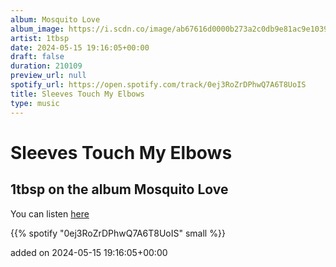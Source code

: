 ```yaml
---
album: Mosquito Love
album_image: https://i.scdn.co/image/ab67616d0000b273a2c0db9e81ac9e103975ba1e
artist: 1tbsp
date: 2024-05-15 19:16:05+00:00
draft: false
duration: 210109
preview_url: null
spotify_url: https://open.spotify.com/track/0ej3RoZrDPhwQ7A6T8UoIS
title: Sleeves Touch My Elbows
type: music
---
```



# Sleeves Touch My Elbows

## 1tbsp on the album Mosquito Love

You can listen [here](https://open.spotify.com/track/0ej3RoZrDPhwQ7A6T8UoIS)

{{% spotify "0ej3RoZrDPhwQ7A6T8UoIS" small %}}

added on 2024-05-15 19:16:05+00:00